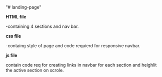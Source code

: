 
"# landing-page" 


**HTML file**


-containing 4 sections and nav bar.


**css file**


-containg style of page and code requierd for responsive navbar.


**js file**


contain code req for creating links in navbar for each section and heighlit the active section on scrole.

